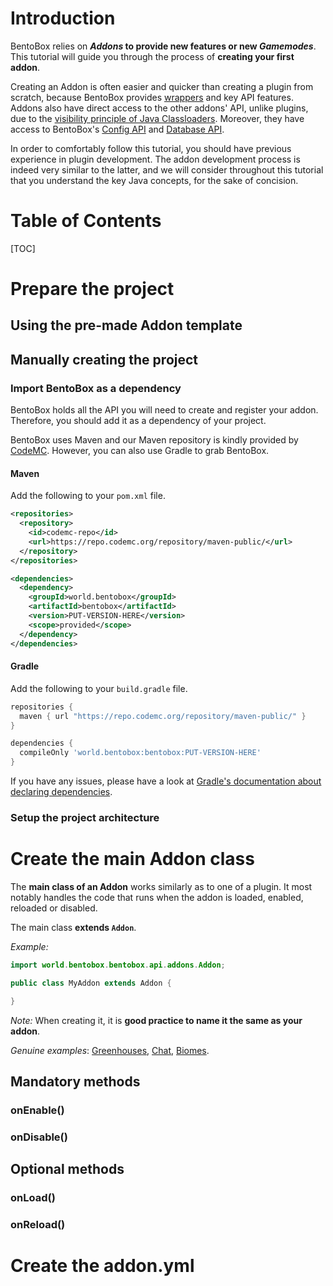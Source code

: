 # Introduction

BentoBox relies on **_Addons_ to provide new features or new _Gamemodes_**.
This tutorial will guide you through the process of **creating your first addon**.

Creating an Addon is often easier and quicker than creating a plugin from scratch, because BentoBox provides [wrappers](https://en.wikipedia.org/wiki/Wrapper_function) and key API features.
Addons also have direct access to the other addons' API, unlike plugins, due to the [visibility principle of Java Classloaders](https://www.javatpoint.com/classloader-in-java).
Moreover, they have access to BentoBox's [Config API](../../../BentoBox/Config-API.md) and [Database API](../../../BentoBox/Database-API.md).

In order to comfortably follow this tutorial, you should have previous experience in plugin development.
The addon development process is indeed very similar to the latter, and we will consider throughout this tutorial that you understand the key Java concepts, for the sake of concision.

# Table of Contents

[TOC]

# Prepare the project

## Using the pre-made Addon template

## Manually creating the project

### Import BentoBox as a dependency

BentoBox holds all the API you will need to create and register your addon.
Therefore, you should add it as a dependency of your project.

BentoBox uses Maven and our Maven repository is kindly provided by [CodeMC](https://codemc.org/).
However, you can also use Gradle to grab BentoBox.

#### Maven

Add the following to your `pom.xml` file.

```xml
<repositories>
  <repository>
    <id>codemc-repo</id>
    <url>https://repo.codemc.org/repository/maven-public/</url>
  </repository>
</repositories>

<dependencies>
  <dependency>
    <groupId>world.bentobox</groupId>
    <artifactId>bentobox</artifactId>
    <version>PUT-VERSION-HERE</version>
    <scope>provided</scope>
  </dependency>
</dependencies>
```

#### Gradle

Add the following to your `build.gradle` file.

```groovy
repositories {
  maven { url "https://repo.codemc.org/repository/maven-public/" }
}

dependencies {
  compileOnly 'world.bentobox:bentobox:PUT-VERSION-HERE'
}
```

If you have any issues, please have a look at [Gradle's documentation about declaring dependencies](https://docs.gradle.org/current/userguide/declaring_dependencies.html).

### Setup the project architecture

# Create the main Addon class

The **main class of an Addon** works similarly as to one of a plugin.
It most notably handles the code that runs when the addon is loaded, enabled, reloaded or disabled.

The main class **extends `Addon`**. 

*Example:*
```java
import world.bentobox.bentobox.api.addons.Addon;

public class MyAddon extends Addon {

}
```

*Note:* When creating it, it is **good practice to name it the same as your addon**.

*Genuine examples*: [Greenhouses](https://github.com/BentoBoxWorld/Greenhouses/blob/develop/src/main/java/world/bentobox/greenhouses/Greenhouses.java),
[Chat](https://github.com/BentoBoxWorld/Chat/blob/develop/src/main/java/world/bentobox/chat/Chat.java),
[Biomes](https://github.com/BentoBoxWorld/Biomes/blob/develop/src/main/java/world/bentobox/biomes/BiomesAddon.java).

## Mandatory methods

### onEnable()

### onDisable()

## Optional methods

### onLoad()

### onReload()

# Create the addon.yml

